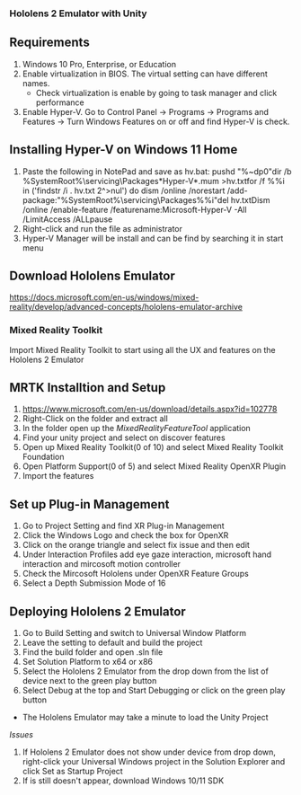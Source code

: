 ### Hololens 2 Emulator with Unity

## Requirements 
1. Windows 10 Pro, Enterprise, or Education
2. Enable virtualization in BIOS. The virtual setting can have different names. 
   - Check virtualization is enable by going to task manager and click performance
3. Enable Hyper-V. Go to Control Panel -> Programs -> Programs and Features -> Turn Windows Features on or off and find Hyper-V is check.

## Installing Hyper-V on Windows 11 Home
1. Paste the following in NotePad and save as hv.bat: pushd "%~dp0"dir /b %SystemRoot%\servicing\Packages\*Hyper-V*.mum >hv.txtfor /f %%i in ('findstr /i . hv.txt 2^>nul') do dism /online /norestart /add-package:"%SystemRoot%\servicing\Packages\%%i"del hv.txtDism /online /enable-feature /featurename:Microsoft-Hyper-V -All /LimitAccess /ALLpause
2. Right-click and run the file as administrator 
3. Hyper-V Manager will be install and can be find by searching it in start menu

## Download Hololens Emulator 
https://docs.microsoft.com/en-us/windows/mixed-reality/develop/advanced-concepts/hololens-emulator-archive
 
### Mixed Reality Toolkit
Import Mixed Reality Toolkit to start using all the UX and features on the Hololens 2 Emulator

## MRTK Installtion and Setup
1. https://www.microsoft.com/en-us/download/details.aspx?id=102778
2. Right-Click on the folder and extract all
3. In the folder open up the *MixedRealityFeatureTool* application
4. Find your unity project and select on discover features
5. Open up Mixed Reality Toolkit(0 of 10) and select Mixed Reality Toolkit Foundation
6. Open Platform Support(0 of 5) and select Mixed Reality OpenXR Plugin
7. Import the features

## Set up Plug-in Management
1. Go to Project Setting and find XR Plug-in Management
2. Click the Windows Logo and check the box for OpenXR
3. Click on the orange triangle and select fix issue and then edit
4. Under Interaction Profiles add eye gaze interaction, microsoft hand interaction and mircosoft motion controller
5. Check the Mircosoft Hololens under OpenXR Feature Groups 
6. Select a Depth Submission Mode of 16

## Deploying Hololens 2 Emulator
1. Go to Build Setting and switch to Universal Window Platform
2. Leave the setting to default and build the project
3. Find the build folder and open .sln file
4. Set Solution Platform to x64 or x86
5. Select the Hololens 2 Emulator from the drop down from the list of device next to the green play button
6. Select Debug at the top and Start Debugging or click on the green play button
  - The Hololens Emulator may take a minute to load the Unity Project

*Issues* 
1. If Hololens 2 Emulator does not show under device from drop down, right-click your Universal Windows project in the Solution Explorer and click Set as Startup Project
2. If is still doesn't appear, download Windows 10/11 SDK

